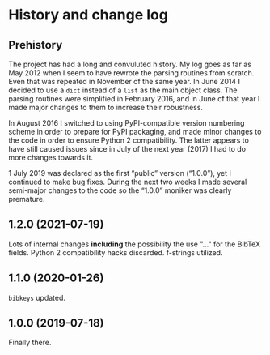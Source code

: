 # History and change log

## Prehistory

The project has had a long and convuluted history. My log goes as far as May 2012 when I seem to have rewrote the parsing routines from scratch. Even that was repeated in November of the same year. In June 2014 I decided to use a `dict` instead of a `list` as the main object class. The parsing routines were simplified in February 2016, and in June of that year I made major changes to them to increase their robustness.

In August 2016 I switched to using PyPI-compatible version numbering scheme in order to prepare for PyPI packaging, and made minor changes to the code in order to ensure Python 2 compatibility. The latter appears to have still caused issues since in July of the next year (2017) I had to do more changes towards it.

1 July 2019 was declared as the first “public” version (“1.0.0”), yet I continued to make bug fixes. During the next two weeks I made several semi-major changes to the code so the “1.0.0” moniker was clearly premature.

## 1.2.0 (2021-07-19)

Lots of internal changes **including** the possibility the use "..." for the BibTeX fields. Python 2 compatibility hacks discarded. f-strings utilized.

## 1.1.0 (2020-01-26)

`bibkeys` updated.

## 1.0.0 (2019-07-18)

Finally there.
